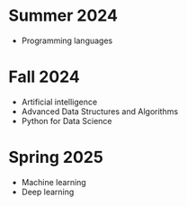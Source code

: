 # Summer 2024
- Programming languages
# Fall 2024
- Artificial intelligence
- Advanced Data Structures and Algorithms
- Python for Data Science
# Spring 2025
- Machine learning
- Deep learning
